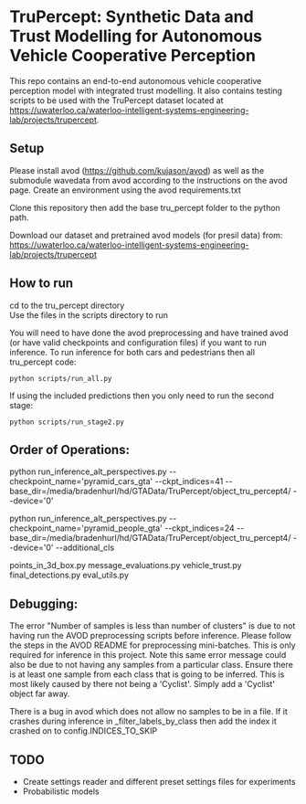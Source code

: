 # TruPercept: Synthetic Data and Trust Modelling for Autonomous Vehicle Cooperative Perception

This repo contains an end-to-end autonomous vehicle cooperative perception model with integrated trust modelling. It also contains testing scripts to be used with the TruPercept dataset located at https://uwaterloo.ca/waterloo-intelligent-systems-engineering-lab/projects/trupercept.

## Setup
Please install avod (https://github.com/kujason/avod) as well as the submodule wavedata from avod according to the instructions on the avod page. Create an environment using the avod requirements.txt

Clone this repository then add the base tru_percept folder to the python path.

Download our dataset and pretrained avod models (for presil data) from: https://uwaterloo.ca/waterloo-intelligent-systems-engineering-lab/projects/trupercept

## How to run
cd to the tru_percept directory\
Use the files in the scripts directory to run

You will need to have done the avod preprocessing and have trained avod (or have valid checkpoints and configuration files) if you want to run inference. To run inference for both cars and pedestrians then all tru_percept code:
```
python scripts/run_all.py
```

If using the included predictions then you only need to run the second stage:
```
python scripts/run_stage2.py
```

## Order of Operations:

python run_inference_alt_perspectives.py --checkpoint_name='pyramid_cars_gta' --ckpt_indices=41 --base_dir=/media/bradenhurl/hd/GTAData/TruPercept/object_tru_percept4/ --device='0'

python run_inference_alt_perspectives.py --checkpoint_name='pyramid_people_gta' --ckpt_indices=24 --base_dir=/media/bradenhurl/hd/GTAData/TruPercept/object_tru_percept4/ --device='0' --additional_cls

points_in_3d_box.py
message_evaluations.py
vehicle_trust.py
final_detections.py
eval_utils.py


## Debugging:
The error "Number of samples is less than number of clusters" is due to not having run the AVOD preprocessing scripts before inference. Please follow the steps in the AVOD README for preprocessing mini-batches. This is only required for inference in this project.
Note this same error message could also be due to not having any samples from a particular class. Ensure there is at least one sample from each class that is going to be inferred. This is most likely caused by there not being a 'Cyclist'. Simply add a 'Cyclist' object far away.

There is a bug in avod which does not allow no samples to be in a file. If it crashes during inference in \_filter_labels_by_class then add the index it crashed on to config.INDICES_TO_SKIP

## TODO
- Create settings reader and different preset settings files for experiments
- Probabilistic models
